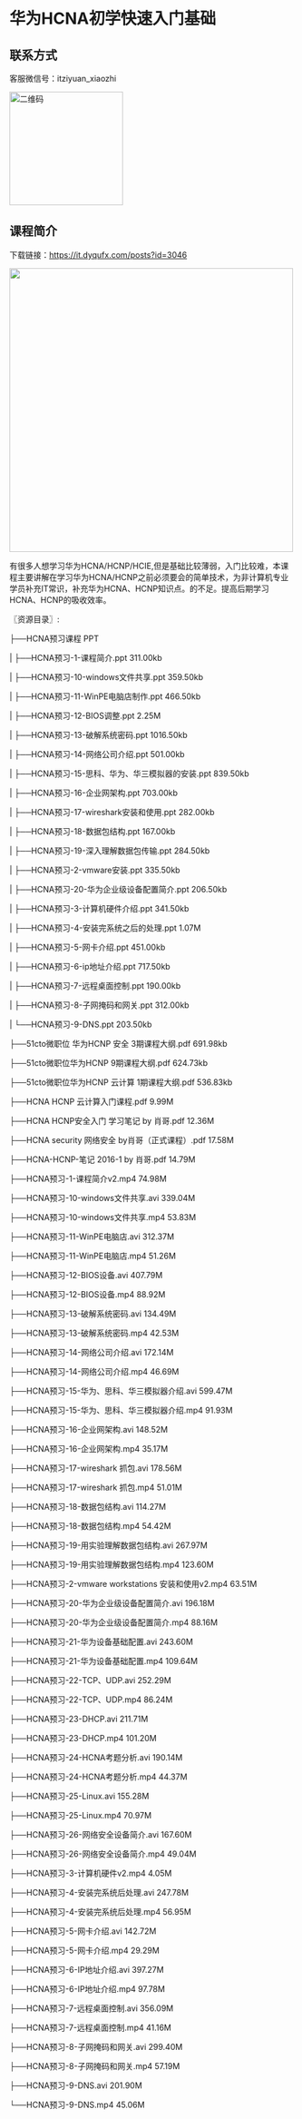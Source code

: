# 华为HCNA初学快速入门基础

## 联系方式

客服微信号：itziyuan_xiaozhi

<img src="https://ziyuanyun.oss-cn-guangzhou.aliyuncs.com/common/20240614073449/666b82192834a.jpg" width="200" height="200" alt="二维码">

## 课程简介

下载链接：https://it.dyqufx.com/posts?id=3046

<img src="https://ziyuanyun.oss-cn-guangzhou.aliyuncs.com/yun/20240515184933/6644933d5f9c4.jpg" width="500" alt="">

  

 有很多人想学习华为HCNA/HCNP/HCIE,但是基础比较薄弱，入门比较难，本课程主要讲解在学习华为HCNA/HCNP之前必须要会的简单技术，为非计算机专业学员补充IT常识，补充华为HCNA、HCNP知识点。的不足。提高后期学习HCNA、HCNP的吸收效率。

 〖资源目录〗:

 ├──HCNA预习课程 PPT

 | ├──HCNA预习-1-课程简介.ppt 311.00kb

 | ├──HCNA预习-10-windows文件共享.ppt 359.50kb

 | ├──HCNA预习-11-WinPE电脑店制作.ppt 466.50kb

 | ├──HCNA预习-12-BIOS调整.ppt 2.25M

 | ├──HCNA预习-13-破解系统密码.ppt 1016.50kb

 | ├──HCNA预习-14-网络公司介绍.ppt 501.00kb

 | ├──HCNA预习-15-思科、华为、华三模拟器的安装.ppt 839.50kb

 | ├──HCNA预习-16-企业网架构.ppt 703.00kb

 | ├──HCNA预习-17-wireshark安装和使用.ppt 282.00kb

 | ├──HCNA预习-18-数据包结构.ppt 167.00kb

 | ├──HCNA预习-19-深入理解数据包传输.ppt 284.50kb

 | ├──HCNA预习-2-vmware安装.ppt 335.50kb

 | ├──HCNA预习-20-华为企业级设备配置简介.ppt 206.50kb

 | ├──HCNA预习-3-计算机硬件介绍.ppt 341.50kb

 | ├──HCNA预习-4-安装完系统之后的处理.ppt 1.07M

 | ├──HCNA预习-5-网卡介绍.ppt 451.00kb

 | ├──HCNA预习-6-ip地址介绍.ppt 717.50kb

 | ├──HCNA预习-7-远程桌面控制.ppt 190.00kb

 | ├──HCNA预习-8-子网掩码和网关.ppt 312.00kb

 | └──HCNA预习-9-DNS.ppt 203.50kb

 ├──51cto微职位 华为HCNP 安全 3期课程大纲.pdf 691.98kb

 ├──51cto微职位华为HCNP 9期课程大纲.pdf 624.73kb

 ├──51cto微职位华为HCNP 云计算 1期课程大纲.pdf 536.83kb

 ├──HCNA HCNP 云计算入门课程.pdf 9.99M

 ├──HCNA HCNP安全入门 学习笔记 by 肖哥.pdf 12.36M

 ├──HCNA security 网络安全 by肖哥（正式课程）.pdf 17.58M

 ├──HCNA-HCNP-笔记 2016-1 by 肖哥.pdf 14.79M

 ├──HCNA预习-1-课程简介v2.mp4 74.98M

 ├──HCNA预习-10-windows文件共享.avi 339.04M

 ├──HCNA预习-10-windows文件共享.mp4 53.83M

 ├──HCNA预习-11-WinPE电脑店.avi 312.37M

 ├──HCNA预习-11-WinPE电脑店.mp4 51.26M

 ├──HCNA预习-12-BIOS设备.avi 407.79M

 ├──HCNA预习-12-BIOS设备.mp4 88.92M

 ├──HCNA预习-13-破解系统密码.avi 134.49M

 ├──HCNA预习-13-破解系统密码.mp4 42.53M

 ├──HCNA预习-14-网络公司介绍.avi 172.14M

 ├──HCNA预习-14-网络公司介绍.mp4 46.69M

 ├──HCNA预习-15-华为、思科、华三模拟器介绍.avi 599.47M

 ├──HCNA预习-15-华为、思科、华三模拟器介绍.mp4 91.93M

 ├──HCNA预习-16-企业网架构.avi 148.52M

 ├──HCNA预习-16-企业网架构.mp4 35.17M

 ├──HCNA预习-17-wireshark 抓包.avi 178.56M

 ├──HCNA预习-17-wireshark 抓包.mp4 51.01M

 ├──HCNA预习-18-数据包结构.avi 114.27M

 ├──HCNA预习-18-数据包结构.mp4 54.42M

 ├──HCNA预习-19-用实验理解数据包结构.avi 267.97M

 ├──HCNA预习-19-用实验理解数据包结构.mp4 123.60M

 ├──HCNA预习-2-vmware workstations 安装和使用v2.mp4 63.51M

 ├──HCNA预习-20-华为企业级设备配置简介.avi 196.18M

 ├──HCNA预习-20-华为企业级设备配置简介.mp4 88.16M

 ├──HCNA预习-21-华为设备基础配置.avi 243.60M

 ├──HCNA预习-21-华为设备基础配置.mp4 109.64M

 ├──HCNA预习-22-TCP、UDP.avi 252.29M

 ├──HCNA预习-22-TCP、UDP.mp4 86.24M

 ├──HCNA预习-23-DHCP.avi 211.71M

 ├──HCNA预习-23-DHCP.mp4 101.20M

 ├──HCNA预习-24-HCNA考题分析.avi 190.14M

 ├──HCNA预习-24-HCNA考题分析.mp4 44.37M

 ├──HCNA预习-25-Linux.avi 155.28M

 ├──HCNA预习-25-Linux.mp4 70.97M

 ├──HCNA预习-26-网络安全设备简介.avi 167.60M

 ├──HCNA预习-26-网络安全设备简介.mp4 49.04M

 ├──HCNA预习-3-计算机硬件v2.mp4 4.05M

 ├──HCNA预习-4-安装完系统后处理.avi 247.78M

 ├──HCNA预习-4-安装完系统后处理.mp4 56.95M

 ├──HCNA预习-5-网卡介绍.avi 142.72M

 ├──HCNA预习-5-网卡介绍.mp4 29.29M

 ├──HCNA预习-6-IP地址介绍.avi 397.27M

 ├──HCNA预习-6-IP地址介绍.mp4 97.78M

 ├──HCNA预习-7-远程桌面控制.avi 356.09M

 ├──HCNA预习-7-远程桌面控制.mp4 41.16M

 ├──HCNA预习-8-子网掩码和网关.avi 299.40M

 ├──HCNA预习-8-子网掩码和网关.mp4 57.19M

 ├──HCNA预习-9-DNS.avi 201.90M

 └──HCNA预习-9-DNS.mp4 45.06M

  